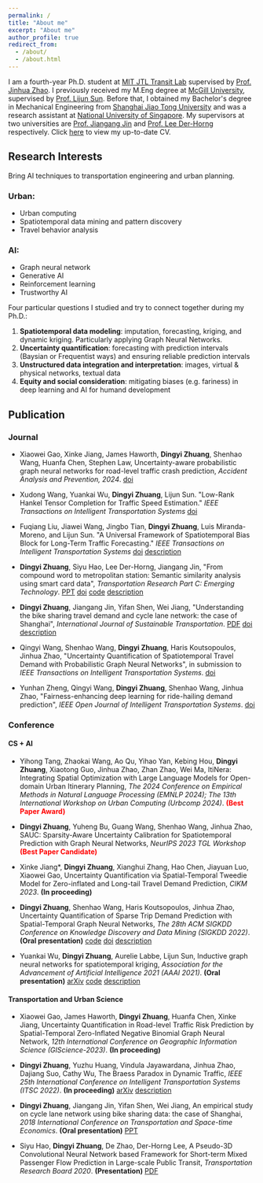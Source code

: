 ```yaml
---
permalink: /
title: "About me"
excerpt: "About me"
author_profile: true
redirect_from: 
  - /about/
  - /about.html
---
```

I am a fourth-year Ph.D. student at [MIT JTL Transit Lab](https://mobility.mit.edu/) supervised by [Prof. Jinhua Zhao](https://dusp.mit.edu/faculty/jinhua-zhao). I previously received my M.Eng degree at <u>McGill University</u>, supervised by [Prof. Lijun Sun](https://lijunsun.github.io/). Before that, I obtained my Bachelor's degree in Mechanical Engineering from <u>Shanghai Jiao Tong University</u> and was a research assistant at <u>National University of Singapore</u>. My supervisors at two universities are [Prof. Jiangang Jin](http://naoce.sjtu.edu.cn/en/teachershow.aspx?info_lb=24&info_id=8&flag=2) and  [Prof. Lee Der-Horng](https://www.eng.nus.edu.sg/cee/staff/lee-der-horng/) respectively. Click [here](../files/zhuang_dingyi_cv.pdf) to view my up-to-date CV. 

## Research Interests
Bring AI techniques to transportation engineering and urban planning.

### Urban:
* Urban computing
* Spatiotemporal data mining and pattern discovery
* Travel behavior analysis

### AI:
* Graph neural network
* Generative AI
* Reinforcement learning
* Trustworthy AI

Four particular questions I studied and try to connect together during my Ph.D.:
1. **Spatiotemporal data modeling**: imputation, forecasting, kriging, and dynamic kriging. Particularly applying Graph Neural Networks.
2. **Uncertainty quantification**: forecasting with prediction intervals (Baysian or Frequentist ways) and ensuring reliable prediction intervals
3. **Unstructured data integration and interpretation**: images, virtual & physical networks, textual data
4. **Equity and social consideration**: mitigating biases (e.g. fariness) in deep learning and AI for humand development

## Publication
### Journal
* Xiaowei Gao, Xinke Jiang, James Haworth, **Dingyi Zhuang**, Shenhao Wang, Huanfa Chen, Stephen Law, Uncertainty-aware probabilistic graph neural networks for road-level traffic crash prediction, *Accident Analysis and Prevention, 2024*. [doi](https://www.sciencedirect.com/science/article/pii/S0001457524003464)

* Xudong Wang, Yuankai Wu, **Dingyi Zhuang**, Lijun Sun. "Low-Rank Hankel Tensor Completion for Traffic Speed Estimation." *IEEE Transactions on Intelligent Transportation Systems* [doi](https://ieeexplore.ieee.org/abstract/document/10058108) 

* Fuqiang Liu, Jiawei Wang, Jingbo Tian, **Dingyi Zhuang**, Luis Miranda-Moreno, and Lijun Sun. "A Universal Framework of Spatiotemporal Bias Block for Long-Term Traffic Forecasting." *IEEE Transactions on Intelligent Transportation Systems* [doi](https://doi.org/10.1109/TITS.2022.3157129) [description](../Projects/general_framework/) 

* **Dingyi Zhuang**, Siyu Hao, Lee Der-Horng, Jiangang Jin, "From compound word to metropolitan station: Semantic similarity analysis
using smart card data", *Transportation Research Part C: Emerging Technology*. [PPT](https://zhuangdingyi.github.io/files/Final_report_prof_lee.pdf) [doi](https://doi.org/10.1016/j.trc.2020.02.017) [code](https://github.com/ZhuangDingyi/From-Compound-Word-to-Metro-Stations) [description](../Projects/stns/) 

* **Dingyi Zhuang**, Jiangang Jin, Yifan Shen, Wei Jiang, "Understanding the bike sharing travel demand and cycle lane network: the case of Shanghai", *International Journal of Sustainable Transportation*. [PDF](https://zhuangdingyi.github.io/files/full-manuscript.pdf) [doi](https://www.tandfonline.com/doi/full/10.1080/15568318.2019.1699209) [description](../Projects/bikesharing/)

* Qingyi Wang, Shenhao Wang, **Dingyi Zhuang**, Haris Koutsopoulos, Jinhua Zhao, "Uncertainty Quantification of Spatiotemporal Travel Demand with Probabilistic Graph Neural Networks", in submission to *IEEE Transactions on Intelligent Transportation Systems*. [doi](https://ieeexplore.ieee.org/abstract/document/10462016) 

* Yunhan Zheng, Qingyi Wang, **Dingyi Zhuang**, Shenhao Wang, Jinhua Zhao, "Fairness-enhancing deep learning for ride-hailing demand prediction", *IEEE Open Journal of Intelligent Transportation Systems*. [doi](https://ieeexplore.ieee.org/abstract/document/10190147) 

<!-- * Siyu Hao, **Dingyi Zhuang**, Der-Horng Lee, A spatial-temporal Deep Learning Framework for Network-wide Bus Passenger Flow prediction. *IET Intelligent Transport Systems* **(Provisionally accepted)** [PDF](https://zhuangdingyi.github.io/files/bus_flow_pred.pdf) -->



### Conference
#### CS + AI
* Yihong Tang, Zhaokai Wang, Ao Qu, Yihao Yan, Kebing Hou, **Dingyi Zhuang**, Xiaotong Guo, Jinhua Zhao, Zhan Zhao, Wei Ma, ItiNera: Integrating Spatial Optimization with Large Language Models for Open-domain Urban Itinerary Planning, *The 2024 Conference on Empirical Methods in Natural Language Processing (EMNLP 2024); The 13th International Workshop on Urban Computing (Urbcomp 2024)*. <span style="color:red;">**(Best Paper Award)**</span>

* **Dingyi Zhuang**, Yuheng Bu, Guang Wang, Shenhao Wang, Jinhua Zhao, SAUC: Sparsity-Aware Uncertainty Calibration for Spatiotemporal Prediction with Graph Neural Networks, *NeurIPS 2023 TGL Workshop* <span style="color:red;">**(Best Paper Candidate)**</span>

* Xinke Jiang*, **Dingyi Zhuang**, Xianghui Zhang, Hao Chen, Jiayuan Luo, Xiaowei Gao, Uncertainty Quantification via Spatial-Temporal Tweedie Model for Zero-inflated and Long-tail Travel Demand Prediction, *CIKM 2023*. **(In proceeding)** 

* **Dingyi Zhuang**, Shenhao Wang, Haris Koutsopoulos, Jinhua Zhao, Uncertainty Quantification of Sparse Trip Demand Prediction with Spatial-Temporal Graph Neural Networks, *The 28th ACM SIGKDD Conference on Knowledge Discovery and Data Mining (SIGKDD 2022)*. **(Oral presentation)** [code](https://github.com/ZhuangDingyi/STZINB) [doi](https://doi.org/10.1145/3534678.3539093) [description](../Projects/STZINB/)    

* Yuankai Wu, **Dingyi Zhuang**, Aurelie Labbe, Lijun Sun, Inductive graph neural networks for spatiotemporal kriging, *Association for the Advancement of Artificial Intelligence 2021 (AAAI 2021)*. **(Oral presentation)** [arXiv](https://arxiv.org/abs/2006.07527) [code](https://github.com/Kaimaoge/IGNNK) [description](../Projects/IGNNK/)
  
#### Transportation and Urban Science
* Xiaowei Gao, James Haworth, **Dingyi Zhuang**, Huanfa Chen, Xinke Jiang, Uncertainty Quantification in Road-level Traffic Risk Prediction by Spatial-Temporal Zero-Inflated Negative Binomial Graph Neural Network, *12th International Conference on Geographic Information Science (GIScience-2023)*. **(In proceeding)** 

* **Dingyi Zhuang**, Yuzhu Huang, Vindula Jayawardana, Jinhua Zhao, Dajiang Suo, Cathy Wu, The Braess Paradox in Dynamic Traffic, *IEEE 25th International Conference on Intelligent Transportation Systems (ITSC 2022)*. **(In proceeding)** [arXiv](https://arxiv.org/pdf/2203.03726.pdf) [description](../Projects/braess/)


* **Dingyi Zhuang**, Jiangang Jin, Yifan Shen, Wei Jiang, An empirical study on cycle lane network using bike sharing data: the case of Shanghai, *2018 International Conference on Transportation and Space-time Economics*. **(Oral presentation)** [PPT](https://zhuangdingyi.github.io/files/2018-08-23-Pre-Bikesharing.pdf)

* Siyu Hao, **Dingyi Zhuang**, De Zhao, Der-Horng Lee, A Pseudo-3D Convolutional Neural Network based Framework for Short-term Mixed Passenger Flow Prediction in Large-scale Public Transit, *Transportation Research Board 2020*. **(Presentation)** [PDF](https://zhuangdingyi.github.io/files/pseudo3d.pdf)


<!-- ## [Projects Gallery](../publications/)  
<style>
  .image-list-small {
  font-family: Arial, Helvetica, sans-serif;
  margin: 0 auto;
  text-align: center;
  max-width: 1600px;
  padding: 0;
}

.image-list-small li {
  display: inline-block;
  width: 350px;
  margin: 0 12px 30px;
  box-shadow: 10px 5px 5px rgb(191, 189, 189);
}


/* Photo */

.image-list-small li > a {
  display: block;
  text-decoration: none;
  background-size: 350px auto;
  background-repeat: no-repeat;
  height: 200px;
  margin: 0;
  padding: 0;
  border: 4px solid #ffffff;
  outline: 1px solid #d0d0d0;
  box-shadow: 0 2px 1px #DDD;
}

.image-list-small .details {
  margin-top: 13px;
}


/* Title */

.image-list-small .details h3 {
  display: block;
  font-size: 14px;
  margin: 0 0 3px 0;
  overflow-wrap: break-word;
}

.image-list-small .details h3 a {
  color: #303030;
  text-decoration: none;
}

.image-list-small .details .image-author {
  display: block;
  color: #717171;
  font-size: 12px;
  font-weight: normal;
  margin: 0;
}
</style>
<head>
  <meta charset="utf-8">
  <meta http-equiv="X-UA-Compatible" content="IE=edge">
  <meta name="viewport" content="width=device-width, initial-scale=1.5">
  <title>Freebie: 12 Practical Templates For List Pages</title>
  <!-- <link rel="stylesheet" href="../../publications/image-list-small.css">
</head> -->

<!-- Selected projects: 
<ul class="image-list-small">
    <li width="200px">
      <a href="../Projects/STZINB/" style="background-image: url('../files/stzinb.png');" background-size="200px auto"></a>
      <div class="details">
        <h3><a href="../Projects/STZINB">Uncertainty Quantification of Sparse Travel Demand Prediction with Spatial-Temporal GNNs</a></h3>
        <p class="image-author">Jun. 2021 ~ Feb. 2022 @ MIT</p>
      </div>
    </li>
    <li>
      <a href="../Projects/IGNNK/" style="background-image: url('../files/ignnk.png');"></a>
      <div class="details">
        <h3><a href="../Projects/IGNNK/">Inductive Graph Neural Networks for Spatiotemporal Kriging</a></h3>
        <p class="image-author">Apr. 2020 ~ Jun. 2020 @ McGill</p>
        </div>
    </li>
  </ul> -->

<!-- ## News Archive
* June 6 2022. I started my internship in Chicago Transit Authority

* Mar 8 2021. I was admitted by MIT Interdepartmental Program in Transportation!
  
* Our paper “Inductive Graph Neural Networks for Spatiotemporal Kriging” was accepted by *AAAI 2021*! [arXiv](https://arxiv.org/abs/2006.07527) [Github](https://github.com/Kaimaoge/IGNNK)

* Aug 2020. I luckily passed the application of [Mitacs Accelerate](https://www.mitacs.ca/en/programs/accelerate) to be an intern in [ExPretio](http://www.expretio.com/).

* June 2020. A paper titled “Inductive Graph Neural Networks for Spatiotemporal Kriging” has been posted in [arXiv](https://arxiv.org/abs/2006.07527), the open-source code can be found [Github](https://github.com/Kaimaoge/IGNNK).

* October 22, 2019. my paper with Dr. Siyu Hao, *A Pseudo-3D Convolutional Neural Network based Framework for Short-term Mixed Passenger Flow Prediction in Large-scale Public Transit* is accepted for presentation in Transportation Research Board 2020.

* September 3, 2019. I enrolled McGill University as a master (thesis) student in the Department of Civil Engineering and Applied Mechanics

* December 12, 2018. My work in NUS, *From compound word to metropolitan station: Semantic similarity analysis using smart card data*, was submitted to *Transportation Research Part C: Emerging Technologies*.

* October 13, 2018. I will report in [*WCTR Society’s SIG G2 Mid-Term Workshop*](http://e242.zserv.tuwien.ac.at/fileadmin/mediapool-verkehrsplanung/Diverse/Links/CfP_WCTR_SIG2_mid-term_event_final_v1.pdf) in Beijing.

* September 15, 2018. An abstract was submitted to *The 19th COTA International Conference of Transportation Professionals ([COTA CICTP 2019](http://cota-home.org/CICTP/CICTP_2019/Authors_CFP.html) )*

* September 9, 2018. I made oral presentation in *The Sixth International Conference on Transportation and Logistics ([6th T-LOG](http://tlog2018.cicts-dmu.com/) )*.

* August 6, 2018. A paper was accepted in *The 6th International Conference on Transportation and Space-time Economics ([TSTE 2018](http://tste.bjtu.edu.cn/) )*.

* July 9, 2018. I start my research in National University of Singapore under the guidance of Prof. Lee Der-Horng.

* May 16, 2018. A paper was accepted in *The Sixth International Conference on Transportation and Logistics ([6th T-LOG](http://tlog2018.cicts-dmu.com/) )*. -->
